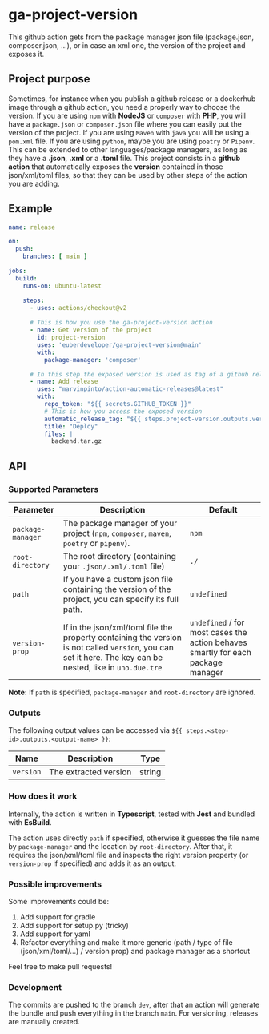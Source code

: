 # ga-project-version
This github action gets from the package manager json file (package.json, composer.json, ...), or in case an xml one, the version of the project and exposes it.

## Project purpose

Sometimes, for instance when you publish a github release or a dockerhub image through a github action, you need a properly way to choose the version. If you are using `npm` with **NodeJS** or `composer` with **PHP**, you will have a `package.json` or `composer.json` file where you can easily put the version of the project. If you are using `Maven` with `java` you will be using a `pom.xml` file. If you are using `python`, maybe you are using `poetry` or `Pipenv`. This can be extended to other languages/package managers, as long as they have a **.json**, **.xml** or a **.toml** file. This project consists in a **github action** that automatically exposes the **version** contained in those json/xml/toml files, so that they can be used by other steps of the action you are adding.

## Example

```yml
name: release

on:
  push:
    branches: [ main ]

jobs:
  build:
    runs-on: ubuntu-latest

    steps:
      - uses: actions/checkout@v2
      
      # This is how you use the ga-project-version action
      - name: Get version of the project
        id: project-version
        uses: 'euberdeveloper/ga-project-version@main'
        with:
          package-manager: 'composer'

      # In this step the exposed version is used as tag of a github release to publish
      - name: Add release
        uses: "marvinpinto/action-automatic-releases@latest"
        with:
          repo_token: "${{ secrets.GITHUB_TOKEN }}"
          # This is how you access the exposed version
          automatic_release_tag: "${{ steps.project-version.outputs.version }}"
          title: "Deploy"
          files: |
            backend.tar.gz

```

## API

### Supported Parameters

| Parameter         | Description                                                                                                                                        | Default     |
| ----------------- | -------------------------------------------------------------------------------------------------------------------------------------------------- | ----------- |
| `package-manager` | The package manager of your project (`npm`, `composer`, `maven`, `poetry` or `pipenv`).                                                                                | `npm`       |
| `root-directory`  | The root directory (containing your `.json/.xml/.toml` file)                                                                                             | `./`        |
| `path`            | If you have a custom json file containing the version of the project, you can specify its full path.                                               | `undefined` |
| `version-prop`    | If in the json/xml/toml file the property containing the version is not called `version`, you can set it here. The key can be nested, like in `uno.due.tre` | `undefined` / for most cases the action behaves smartly for each package manager   |

**Note:** If `path` is specified, `package-manager` and `root-directory` are ignored.

### Outputs

The following output values can be accessed via `${{ steps.<step-id>.outputs.<output-name> }}`:

| Name      | Description           | Type   |
| --------- | --------------------- | ------ |
| `version` | The extracted version | string |

### How does it work

Internally, the action is written in **Typescript**, tested with **Jest** and bundled with **EsBuild**.

The action uses directly `path` if specified, otherwise it guesses the file name by `package-manager` and the location by `root-directory`. After that, it requires the json/xml/toml file and inspects the right version property (or `version-prop` if specified) and adds it as an output.

### Possible improvements

Some improvements could be:
1. Add support for gradle
2. Add support for setup.py (tricky)
3. Add support for yaml
4. Refactor everything and make it more generic (path / type of file (json/xml/toml/...) / version prop) and package manager as a shortcut

Feel free to make pull requests!

### Development

The commits are pushed to the branch `dev`, after that an action will generate the bundle and push everything in the branch `main`. For versioning, releases are manually created.
